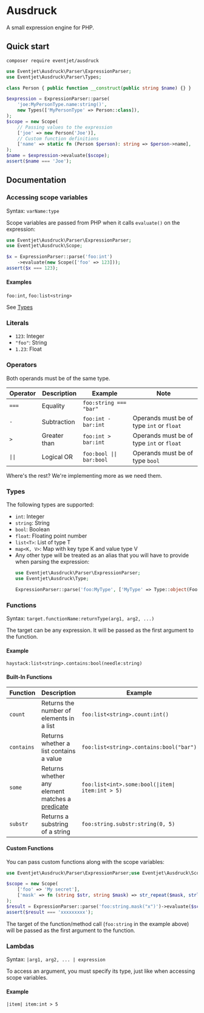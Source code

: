 # Ausdruck

A small expression engine for PHP.

## Quick start

```
composer require eventjet/ausdruck
```

```php
use Eventjet\Ausdruck\Parser\ExpressionParser;
use Eventjet\Ausdruck\Parser\Types;

class Person { public function __construct(public string $name) {} }

$expression = ExpressionParser::parse(
    'joe:MyPersonType.name:string()',
    new Types(['MyPersonType' => Person::class]),
);
$scope = new Scope(
    // Passing values to the expression
    ['joe' => new Person('Joe')],
    // Custom function definitions
    ['name' => static fn (Person $person): string => $person->name],
);
$name = $expression->evaluate($scope);
assert($name === 'Joe');
```

## Documentation

### Accessing scope variables

Syntax: `varName:type`

Scope variables are passed from PHP when it calls `evaluate()` on the expression:

```php
use Eventjet\Ausdruck\Parser\ExpressionParser;
use Eventjet\Ausdruck\Scope;

$x = ExpressionParser::parse('foo:int')
    ->evaluate(new Scope(['foo' => 123]));
assert($x === 123); 
```

#### Examples

`foo:int`, `foo:list<string>`

See [Types](#types)

### Literals

- `123`: Integer
- `"foo"`: String
- `1.23`: Float

### Operators

Both operands must be of the same type.

| Operator | Description  | Example                  | Note                                      |
|----------|--------------|--------------------------|-------------------------------------------|
| `===`    | Equality     | `foo:string === "bar"`   |                                           |
| `-`      | Subtraction  | `foo:int - bar:int`      | Operands must be of type `int` or `float` |
| `>`      | Greater than | `foo:int > bar:int`      | Operands must be of type `int` or `float` |
| `\|\|`   | Logical OR   | `foo:bool \|\| bar:bool` | Operands must be of type `bool`           |

Where's the rest? We're implementing more as we need them.

### Types

The following types are supported:

- `int`: Integer
- `string`: String
- `bool`: Boolean
- `float`: Floating point number
- `list<T>`: List of type T
- `map<K, V>`: Map with key type K and value type V
- Any other type will be treated as an alias that you will have to provide when parsing the expression:
  ```php
  use Eventjet\Ausdruck\Parser\ExpressionParser;
  use Eventjet\Ausdruck\Type;
  
  ExpressionParser::parse('foo:MyType', ['MyType' => Type::object(Foo::class)]);
  ```

### Functions

Syntax: `target.functionName:returnType(arg1, arg2, ...)`

The target can be any expression. It will be passed as the first argument to the function.

#### Example

`haystack:list<string>.contains:bool(needle:string)`

#### Built-In Functions

| Function   | Description                                                 | Example                                          |
|------------|-------------------------------------------------------------|--------------------------------------------------|
| `count`    | Returns the number of elements in a list                    | `foo:list<string>.count:int()`                   |
| `contains` | Returns whether a list contains a value                     | `foo:list<string>.contains:bool("bar")`          |
| `some`     | Returns whether any element matches a [predicate](#lambdas) | `foo:list<int>.some:bool(\|item\| item:int > 5)` |
| `substr`   | Returns a substring of a string                             | `foo:string.substr:string(0, 5)`                 |

#### Custom Functions

You can pass custom functions along with the scope variables:

```php
use Eventjet\Ausdruck\Parser\ExpressionParser;use Eventjet\Ausdruck\Scope;

$scope = new Scope(
    ['foo' => 'My secret'],
    ['mask' => fn (string $str, string $mask) => str_repeat($mask, strlen($str))]
);
$result = ExpressionParser::parse('foo:string.mask("x")')->evaluate($scope);
assert($result === 'xxxxxxxxx');
```

The target of the function/method call (`foo:string` in the example above) will be passed as the first argument to the
function.

### Lambdas

Syntax: `|arg1, arg2, ... | expression`

To access an argument, you must specify its type, just like when accessing scope variables.

#### Example

`|item| item:int > 5`
